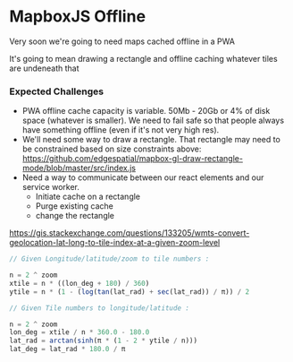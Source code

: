 # MapboxJS Offline

Very soon we're going to need maps cached offline in a PWA

It's going to mean drawing a rectangle and offline caching whatever tiles are undeneath that

### Expected Challenges

* PWA offline cache capacity is variable. 50Mb - 20Gb or 4% of disk space (whatever is smaller). We need to fail safe so that people always have something offline (even if it's not very high res).
* We'll need some way to draw a rectangle. That rectangle may need to be constrained based on size constraints above: <https://github.com/edgespatial/mapbox-gl-draw-rectangle-mode/blob/master/src/index.js>
* Need a way to communicate between our react elements and our service worker. 
    * Initiate cache on a rectangle
    * Purge existing cache
    * change the rectangle


<https://gis.stackexchange.com/questions/133205/wmts-convert-geolocation-lat-long-to-tile-index-at-a-given-zoom-level>

```js
// Given Longitude/latitude/zoom to tile numbers :

n = 2 ^ zoom
xtile = n * ((lon_deg + 180) / 360)
ytile = n * (1 - (log(tan(lat_rad) + sec(lat_rad)) / π)) / 2

// Given Tile numbers to longitude/latitude :

n = 2 ^ zoom
lon_deg = xtile / n * 360.0 - 180.0
lat_rad = arctan(sinh(π * (1 - 2 * ytile / n)))
lat_deg = lat_rad * 180.0 / π
```